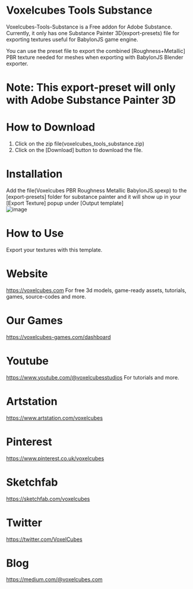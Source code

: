 # Voxelcubes Tools Substance
Voxelcubes-Tools-Substance is a Free addon for Adobe Substance. Currently, it only has one Substance Painter 3D(export-presets) file for exporting textures useful for BabylonJS game engine.

You can use the preset file to export the combined [Roughness+Metallic] PBR texture needed for meshes when exporting with BabylonJS Blender exporter.

# Note: This export-preset will only with Adobe Substance Painter 3D

# How to Download
1. Click on the zip file(voxelcubes_tools_substance.zip)
2. Click on the [Download] button to download the file.

# Installation

Add the file(Voxelcubes PBR Roughness Metallic BabylonJS.spexp) to the [export-presets] folder for substance painter and it will show up in your [Export Texture] popup under [Output template]  
![image](https://user-images.githubusercontent.com/109323649/221384789-81675f7e-7eff-4560-9e5f-1b60f6c1a0b9.png)

# How to Use
Export your textures with this template.

# Website
https://voxelcubes.com
For free 3d models, game-ready assets, tutorials, games, source-codes and more.

# Our Games
https://voxelcubes-games.com/dashboard

# Youtube
https://www.youtube.com/@voxelcubesstudios
For tutorials and more.

# Artstation
https://www.artstation.com/voxelcubes

# Pinterest
https://www.pinterest.co.uk/voxelcubes

# Sketchfab
https://sketchfab.com/voxelcubes

# Twitter
https://twitter.com/VoxelCubes

# Blog
https://medium.com/@voxelcubes.com
